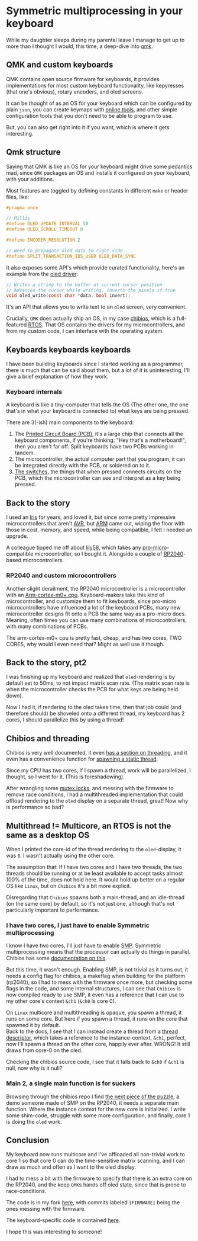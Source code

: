 # Symmetric multiprocessing in your keyboard

While my daughter sleeps during my parental leave I manage to get up to 
more than I thought I would, this time, a deep-dive into [qmk](https://docs.qmk.fm/#/).

## QMK and custom keyboards

QMK contains open source firmware for keyboards, it provides implementations for most custom keyboard functionality, 
like kepyresses (that one's obvious), rotary encoders, and oled screens.  

It can be thought of as an OS for your keyboard which can be configured by plain `json`, you can create keymaps 
with [online tools](https://config.qmk.fm/#/xelus/kangaroo/rev1/LAYOUT_ansi_split_bs_rshift), and other 
simple configuration tools that you don't need to be able to program to use.

But, you can also get right into it if you want, which is where it gets interesting.

## Qmk structure

Saying that QMK is like an OS for your keyboard might drive some pedantics mad, since `QMK` packages 
an OS and installs it configured on your keyboard, with your additions.

Most features are toggled by defining constants in different `make` or header files, like:

```C
#pragma once

// Millis
#define OLED_UPDATE_INTERVAL 50
#define OLED_SCROLL_TIMEOUT 0

#define ENCODER_RESOLUTION 2

// Need to propagate oled data to right side
#define SPLIT_TRANSACTION_IDS_USER OLED_DATA_SYNC
```

It also exposes some API's which provide curated functionality,
here's an example from the [oled driver](https://github.com/qmk/qmk_firmware/blob/master/drivers/oled/oled_driver.h):
```C
// Writes a string to the buffer at current cursor position
// Advances the cursor while writing, inverts the pixels if true
void oled_write(const char *data, bool invert);
```
It's an API that allows you to write text to an `oled` screen, very convenient.

Crucially, `QMK` does actually ship an OS, in my case [chibios](https://chibiforge.org/doc/21.11/full_rm/), 
which is a full-featured [RTOS](https://en.wikipedia.org/wiki/Real-time_operating_system). That OS contains 
the drivers for my microcontrollers, and from my custom code, I can interface with 
the operating system.

## Keyboards keyboards keyboards

I have been building keyboards since I started working as a programmer,
there is much that can be said about them, but a lot of it is uninteresting, I'll give a brief 
explanation of how they work.

### Keyboard internals

A keyboard is like a tiny-computer that tells the OS (The other one, the one that's in what your keyboard is connected 
to) what keys are being pressed.

There are 3(-ish) main components to the keyboard:

1. The [Printed Circuit Board (PCB)](https://en.wikipedia.org/wiki/Printed_circuit_board), it's a large 
chip that connects all the keyboard components, if you're thinking: "Hey that's a motherboard!", then you 
aren't far off. Split keyboards have two PCBs working in tandem.  
2. The microcontroller, the actual computer part that you program, it can be integrated directly with the PCB,
or soldered on to it.
3. [The switches](https://en.wikipedia.org/wiki/Keyboard_technology#Notable_switch_mechanisms), 
the things that when pressed connects circuits on the PCB, which the microcontroller can see 
and interpret as a key being pressed.

## Back to the story

I used an [Iris](https://keeb.io/collections/iris-split-ergonomic-keyboard) for years, and loved it, but since 
some pretty impressive microcontrollers that aren't [AVR](https://en.wikipedia.org/wiki/AVR_microcontrollers), 
but [ARM](https://en.wikipedia.org/wiki/ARM_architecture_family) came out, wiping the floor with those in 
cost, memory, and speed, while being compatible, I felt I needed an upgrade.

A colleague tipped me off about [lily58](https://splitkb.com/products/aurora-lily58), which takes any 
[pro-micro](https://github.com/sparkfun/Pro_Micro)-compatible microcontroller, so I bought it.
Alongside a couple of [RP2040](https://www.raspberrypi.com/documentation/microcontrollers/rp2040.html)-based 
microcontrollers.

### RP2040 and custom microcontrollers

Another slight derailment, the RP2040 microcontroller is a microcontroller with an 
[Arm-cortex-m0+ cpu](https://developer.arm.com/Processors/Cortex-M0-Plus). Keyboard-makers take this kind 
of microcontroller, and customize them to fit keyboards, since pro-micro microcontrollers have influenced a lot 
of the keyboard PCBs, many new microcontroller designs fit onto a PCB the same way as a pro-micro does. Meaning, 
often times you can use many combinations of microcontrollers, with many combinations of PCBs.

The arm-cortex-m0+ cpu is pretty fast, cheap, and has two cores, TWO CORES, why would I even need that? 
Might as well use it though.

## Back to the story, pt2

I was finishing up my keyboard and realized that `oled`-rendering is by default set to 50ms, to not impact 
matrix scan rate. (The matrix scan rate is when the microcontroller checks the PCB for what keys are being held down).

Now I had it, if rendering to the oled takes time, then that job could (and therefore should) be shoveled onto a 
different thread, my keyboard has 2 cores, I should parallelize this by using a thread! 

## Chibios and threading

Chibios is very well documented, it even 
[has a section on threading](https://chibiforge.org/doc/21.11/full_rm/group__threads.html), and it even has a 
convenience function for 
[spawning a static thread](https://chibiforge.org/doc/21.11/full_rm/group__threads.html#gabf1ded9244472b99cef4dfa54caecec4).  

Since my CPU has two cores, if I spawn a thread, work will be parallelized, I thought, so I went for it. (This is 
foreshadowing).  

After wrangling some [mutex locks](https://chibiforge.org/doc/21.11/full_rm/group__mutexes.html), and messing 
with the firmware to remove race conditions, I had a multithreaded implementation that could offload rendering 
to the `oled` display on a separate thread, great! Now why is performance so bad?

## Multithread != Multicore, an RTOS is not the same as a desktop OS

When I printed the core-id of the thread rendering to the `oled`-display, it was `0`. I wasn't 
actually using the other core.

The assumption that: If I have two cores and I have two threads, the two threads should be running 
or at be least available to accept tasks almost 100% of the time, does not hold here. 
It would hold up better on a regular OS like `Linux`, but on `Chibios` it's a bit more explicit.

Disregarding that `Chibios` spawns both a main-thread, and an idle-thread (on the same core) by default, so it's not just one, 
although that's not particularly important to performance.

### I have two cores, I just have to enable Symmetric multiprocessing

I know I have two cores, I'll just have to enable [SMP](https://en.wikipedia.org/wiki/Symmetric_multiprocessing).
Symmetric multiprocessing means that the processor can actually
do things in parallel. Chibios has some [documentation on this](https://www.chibios.org/dokuwiki/doku.php?id=chibios:articles:smp_rt7).  

But this time, it wasn't enough. Enabling SMP, is not trivial as it turns out, it needs a config flag for chibios,
a makeflag when building for the platform (rp2040), so I had to mess with the firmware once more, 
but checking some flags in the code, and some internal structures, I can see that `Chibios` is now compiled 
ready to use SMP, it even has a reference that I can use to my other core's context `&ch1` (`&ch0` is core 0).

On `Linux` multicore and multithreading is opaque, you spawn a thread, it runs on some core. But here if you
spawn a thread, it runs on the core that spawned it by default.  
Back to the docs, I see that I can instead create a thread from a [thread descriptor](https://chibiforge.org/doc/21.11/full_rm/group__threads.html#gad51eb52a2e308ba1cb6e5cd8a337817e), 
which takes a reference to the instance-context, `&ch1`, perfect, now I'll spawn a thread on the other core, happily ever 
after. WRONG! It still draws from core-0 on the oled.
 
Checking the chibios source code, I see that it falls back to `&ch0` if `&ch1` is null, now why is it null?

### Main 2, a single main function is for suckers

Browsing through the chibios repo I find [the next piece of the puzzle](https://github.com/ChibiOS/ChibiOS/blob/master/demos/RP/RT-RP2040-PICO/c1_main.c), 
a demo someone made of SMP on the RP2040, it needs a separate main function. Where the instance context 
for the new core is initialized. I write some shim-code, struggle with some more configuration, and finally, 
core 1 is doing the `oled` work.  

## Conclusion

My keyboard now runs multicore and I've offloaded all non-trivial 
work to core 1 so that core 0 can do the time-sensitive matrix scanning, 
and I can draw as much and often as I want to the oled display.  

I had to mess a bit with the firmware to specify that there is an extra 
core on the RP2040, and the keep `QMK`s hands off oled state, since 
that is prone to race-conditions.

The code is in my fork [here](https://github.com/MarcusGrass/qmk_firmware/tree/mg/lily58), 
with commits labeled `[FIRMWARE]` being the ones messing with the firmware.

The keyboard-specific code is contained [here](https://github.com/MarcusGrass/qmk_firmware/tree/mg/lily58/keyboards/splitkb/aurora/lily58/keymaps/gramar).

I hope this was interesting to someone!

